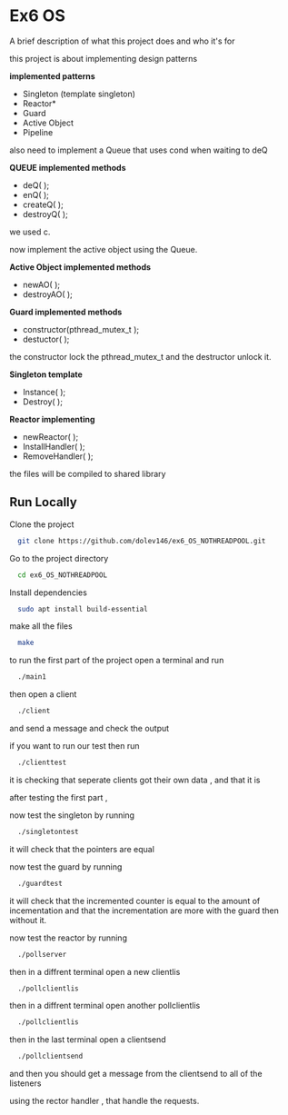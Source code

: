 
# Ex6 OS

A brief description of what this project does and who it's for

this project is about implementing design patterns 

**implemented patterns**

* Singleton (template singleton)
* Reactor* 
* Guard
* Active Object
* Pipeline

also need to implement a Queue that uses cond when waiting to deQ

**QUEUE implemented methods**

* deQ( );
* enQ( );
* createQ( );
* destroyQ( );

we used c.

now implement the active object using the Queue.

**Active Object implemented methods**

* newAO( );
* destroyAO( );


**Guard implemented methods**

* constructor(pthread_mutex_t );
* destuctor( );

the constructor lock the pthread_mutex_t
and the destructor unlock it.

**Singleton template**

* Instance( );
* Destroy( );


**Reactor implementing**

* newReactor( );
* InstallHandler( );
* RemoveHandler( );


the files will be compiled to shared library















## Run Locally

Clone the project

```bash
  git clone https://github.com/dolev146/ex6_OS_NOTHREADPOOL.git
```

Go to the project directory

```bash
  cd ex6_OS_NOTHREADPOOL
```

Install dependencies

```bash
  sudo apt install build-essential
```

make all the files

```bash
  make
```

to run the first part of the project open a terminal and run

```bash
  ./main1
```

then open a client

```bash
  ./client
```

and send a message and check the output 

if you want to run our test then run

```bash
  ./clienttest
```
it is checking that seperate clients got their own data , and that it is 


after testing the first part ,

now test the singleton by running

```bash
  ./singletontest
```

it will check that the pointers are equal

now test the guard by running

```bash
  ./guardtest
```

it will check that the incremented counter is equal to the amount of incementation
and that the incrementation are more with the guard then without it.

now test the reactor by running

```bash
  ./pollserver
```

then in a diffrent terminal open a new clientlis

```bash
  ./pollclientlis
```

then in a diffrent terminal open another pollclientlis

```bash
  ./pollclientlis
```

then in the last terminal open a clientsend

```bash
  ./pollclientsend
```

and then you should get a message from the clientsend to all of the listeners

using the rector handler , that handle the requests.


